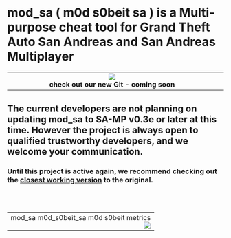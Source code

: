 # mod\_sa ( m0d s0beit sa ) is a Multi-purpose cheat tool for Grand Theft Auto San Andreas and San Andreas Multiplayer #



<table width='700' border='0'><tr><td width='100%' align='center'>
<img src='http://i.imgur.com/v0FtxnA.png' /><br><b>check out our new Git - coming soon</b>
<td /><tr /><table />



<h2>The current developers are not planning on updating mod_sa to SA-MP v0.3e or later at this time.  However the project is always open to qualified trustworthy developers, and we welcome your communication.</h2>
<h3>Until this project is active again, we recommend checking out the <a href='https://github.com/BlastHackNet/mod_s0beit_sa/releases'>closest working version</a> to the original.</h3>
<br />

<table cellpadding='0' width='100%' border='0' cellspacing='0'><tr><td align='right'>mod_sa m0d_s0beit_sa m0d s0beit metrics<br />
<a href='http://www.ohloh.net/p/m0d/'><img src='http://www.ohloh.net/p/m0d/widgets/project_thin_badge.gif' /></a></td></tr></table>